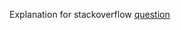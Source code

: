 Explanation for stackoverflow [question](https://stackoverflow.com/questions/58472642/resolve-n-1-in-case-of-instance-dependent-scope)